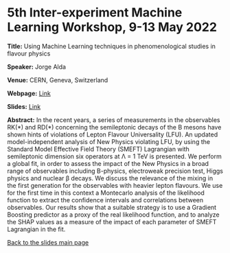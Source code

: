 # 5th Inter-experiment Machine Learning Workshop, 9-13 May 2022

**Title:** Using Machine Learning techniques in phenomenological studies in flavour physics

**Speaker:** Jorge Alda

**Venue:** CERN, Geneva, Switzerland

**Webpage:** [Link](https://indico.cern.ch/event/1078970/)

**Slides:** [Link](https://github.com/Jorge-Alda/Slides/releases?q=tag:005)

**Abstract:** In the recent years, a series of measurements in the observables RK(\*) and RD(\*)
concerning the semileptonic decays of the B mesons have shown hints of violations of Lepton Flavour
Universality (LFU). An updated model-independent analysis of New Physics violating LFU, by using
the Standard Model Effective Field Theory (SMEFT) Lagrangian with semileptonic dimension six
operators at Λ = 1 TeV is presented. We perform a global fit, in order to assess the impact of the
New Physics in a broad range of observables including B-physics, electroweak precision test, Higgs
physics and nuclear β decays. We discuss the relevance of the mixing in the first generation for the
observables with heavier lepton flavours. We use for the first time in this context a Montecarlo analysis
of the likelihood function to extract the confidence intervals and correlations between observables. Our
results show that a suitable strategy is to use a Gradient Boosting predictor as a proxy of the real
likelihood function, and to analyze the SHAP values as a measure of the impact of each parameter of
SMEFT Lagrangian in the fit.

[Back to the slides main page](https://github.com/Jorge-Alda/Slides/tree/main)
